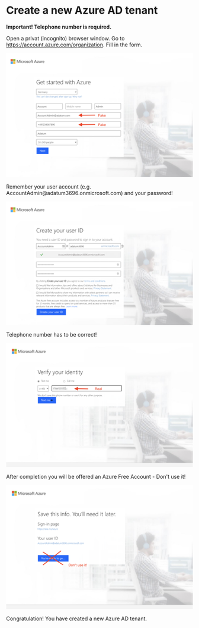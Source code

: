 # Create a new Azure AD tenant

**Important! Telephone number is required.**

Open a privat (incognito) browser window. Go to <a href="https://account.azure.com/organization" target="_blank"> https://account.azure.com/organization</a>. Fill in the form.

<img src="img/New-Tenant-1.png" width="600"/>

Remember your user account (e.g. AccountAdmin&#64;adatum3696.onmicrosoft.com) and your password!

<img src="img/New-Tenant-2.png" width="600"/>

Telephone number has to be correct!

<img src="img/New-Tenant-3.png" width="600"/>

After completion you will be offered an Azure Free Account - Don't use it!

<img src="img/New-Tenant-4.png" width="600"/>

Congratulation! You have created a new Azure AD tenant.